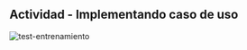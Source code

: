 ## Actividad - Implementando caso de uso

![test-entrenamiento](https://user-images.githubusercontent.com/88548284/168702277-7eab6179-eb6a-40ef-a875-283aa2122882.jpg)
